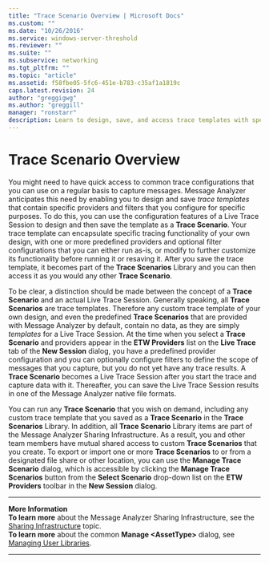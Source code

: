 ```yaml
---
title: "Trace Scenario Overview | Microsoft Docs"
ms.custom: ""
ms.date: "10/26/2016"
ms.service: windows-server-threshold
ms.reviewer: ""
ms.suite: ""
ms.subservice: networking
ms.tgt_pltfrm: ""
ms.topic: "article"
ms.assetid: f58fbe05-5fc6-451e-b783-c35af1a1819c
caps.latest.revision: 24
author: "greggigwg"
ms.author: "greggill"
manager: "ronstarr"
description: Learn to design, save, and access trace templates with specific providers and filters using Microsoft's Message Analyzer. Enhance your tracing functionality.
---
```


# Trace Scenario Overview

You might need to have quick access to common trace configurations that you can use on a regular basis to capture messages. Message Analyzer anticipates this need by enabling you to design and save *trace templates* that contain specific providers and filters that you configure for specific purposes.  To do this, you can use the configuration features of a Live Trace Session to design and then save the template as a **Trace Scenario**. Your trace template can encapsulate specific tracing functionality of your own design, with one or more predefined providers and optional filter configurations that you can either run as-is, or modify to further customize its functionality before running it or resaving it. After you save the trace template, it becomes part of the **Trace Scenarios** Library and you can then access it as you would any other **Trace Scenario**.  
  
 To be clear, a distinction should be made between the concept of a **Trace Scenario** and an actual Live Trace Session. Generally speaking, all **Trace Scenarios** are trace templates. Therefore any custom trace template of your own design, and even the predefined **Trace Scenarios** that are provided with Message Analyzer by default, contain no data, as they are simply *templates* for a Live Trace Session. At the time when you select a **Trace Scenario** and providers appear in the **ETW Providers** list on the **Live Trace** tab of the **New Session** dialog, you have a predefined provider configuration and you can optionally configure filters to define the scope of messages that you capture, but you do not yet have any trace results. A **Trace Scenario** becomes a Live Trace Session after you start the trace and capture data with it. Thereafter, you can save the Live Trace Session results in one of the Message Analyzer native file formats.  
  
 You can run any **Trace Scenario** that you wish on demand, including any custom trace template that you saved as a **Trace Scenario** in the **Trace Scenarios** Library. In addition, all **Trace Scenario** Library items are part of the Message Analyzer Sharing Infrastructure. As a result, you and other team members have mutual shared access to custom **Trace Scenarios** that you create. To export or import one or more **Trace Scenarios** to or from a designated file share or other location, you can use the **Manage Trace Scenario** dialog, which is accessible by clicking the **Manage Trace Scenarios** button from the **Select Scenario** drop-down list on the **ETW Providers** toolbar in the **New Session** dialog.  
  
---  
  
 **More Information**   
 **To learn more** about the Message Analyzer Sharing Infrastructure, see the [Sharing Infrastructure](sharing-infrastructure.md) topic.   
**To learn more** about the common **Manage \<AssetType>** dialog, see [Managing User Libraries](managing-user-libraries.md).   

---